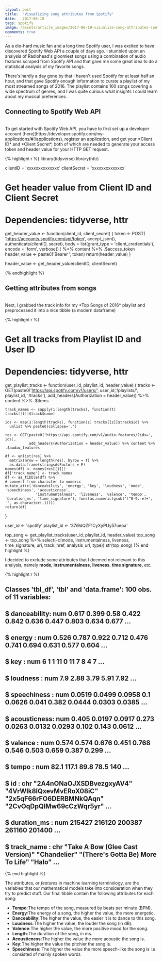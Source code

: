 ```yaml
---
layout: post
title:  "Visualizing song attributes from Spotify"
date:   2017-06-19
tags: spotify
image: /assets/article_images/2017-06-19-visualize-song-attributes-spotify/spotify-top-song.jpg
comments: true
---
```


As a die-hard music fan and a long time Spotify user, I was excited to have discovered Spotify Web API a couple of days ago. I stumbled upon an analysis of Radiohead's gloomiest songs using a combination of audio features scraped from Spotify API and that gave me some great idea to do a statistical analysis of my favorite songs.

There's hardly a day gone by that I haven't used Spotify for at least half an hour, and that gave Spotify enough information to curate a playlist of my most streamed songs of 2016. The playlist contains 100 songs covering a wide spectrum of genres, and I was quite curious what insights I could learn about my musical preferences.
## Connecting to Spotify Web API
<br>
To get started with Spotify Web API, you have to first set up a developer account [here](https://developer.spotify.com/my-applications/#!/applications), register an application, and get your *Client ID* and *Client Secret*, both of which are needed to generate your access token and header value for your HTTP GET request.

{% highlight r %}
library(tidyverse)
library(httr)


clientID = 'xxxxxxxxxxxxxx'
clientSecret = 'xxxxxxxxxxxxxx'

# Get header value from Client ID and Client Secret
# Dependencies: tidyverse, httr
get_header_value <- function(client_id, client_secret) {
  token <- POST(
    'https://accounts.spotify.com/api/token',
    accept_json(),
    authenticate(clientID, secret),
    body = list(grant_type = 'client_credentials'),
    encode = 'form',
    verbose()
  ) %>% content %>% .$access_token
  header_value <- paste0('Bearer ', token)
  return(header_value)
}

header_value <- get_header_value(clientID, clientSecret)

{% endhighlight %}
## Getting attributes from songs
<br>
Next, I grabbed the track info for my *Top Songs of 2016* playlist and preprocessed it into a nice tibble (a modern dataframe)

{% highlight r %}

# Get all tracks from Playlist ID and User ID
# Dependencies: tidyverse, httr
get_playlist_tracks <- function(user_id, playlist_id, header_value) {
    tracks <- GET(paste0('https://api.spotify.com/v1/users/', user_id,'/playlists/', playlist_id, '/tracks'),
                  add_headers(Authorization = header_value)) %>% 
      content %>% 
      .$items 
    
    track_names <- sapply(1:length(tracks), function(t) tracks[[t]]$track$name)
    
    ids <- map(1:length(tracks), function(z) tracks[[z]]$track$id) %>% 
      unlist %>% paste0(collapse=',')
    
    res <- GET(paste0('https://api.spotify.com/v1/audio-features/?ids=', ids),
               add_headers(Authorization = header_value)) %>% content %>% .$audio_features
    
    df <- unlist(res) %>% 
      matrix(nrow = length(res), byrow = T) %>% 
      as.data.frame(stringsAsFactors = F)
    names(df) <- names(res[[1]])
    df['track_name'] <- track_names
    df <- as_tibble(df) %>% 
    # convert from character to numeric
    mutate_at(c('danceability', 'energy', 'key', 'loudness', 'mode', 'speechiness', 'acousticness',
                  'instrumentalness', 'liveness', 'valence', 'tempo', 'duration_ms', 'time_signature'), funs(as.numeric(gsub('[^0-9.-e]+', '', as.character(.))))) 
    return(df)
}


user_id <- 'spotify'
playlist_id <- '37i9dQZF1CyXyPUy57ueoa'

top_song <- get_playlist_tracks(user_id, playlist_id, header_value)
top_song <- top_song %>% select(-c(mode, instrumentalness, liveness, time_signature, uri, track_href, analysis_url, type))
str(top_song)
{% end highlight %}

I decided to exclude some attributes that I deemed not relevant to this analysis, namely **mode**, **instrumentalness**, **liveness**, **time signature**, etc. 

{% highlight r %}
## Classes 'tbl_df', 'tbl' and 'data.frame':    100 obs. of  11 variables:
##  $ danceability: num  0.617 0.399 0.58 0.422 0.842 0.636 0.447 0.803 0.634 0.677 ...
##  $ energy      : num  0.526 0.787 0.922 0.712 0.476 0.741 0.694 0.631 0.577 0.604 ...
##  $ key         : num  6 1 1 11 0 11 7 8 4 7 ...
##  $ loudness    : num  7.9 2.88 3.79 5.91 7.92 ...
##  $ speechiness : num  0.0519 0.0499 0.0958 0.1 0.0626 0.041 0.382 0.0444 0.0303 0.0385 ...
##  $ acousticness: num  0.405 0.0197 0.0917 0.273 0.0263 0.0132 0.0293 0.102 0.143 0.0612 ...
##  $ valence     : num  0.574 0.574 0.676 0.451 0.768 0.546 0.503 0.659 0.387 0.299 ...
##  $ tempo       : num  82.1 117.1 89.8 78.5 140 ...
##  $ id          : chr  "2A4nONaOJXSDBvezgxyAV4" "4VrWlk8IQxevMvERoX08iC" "2x5qF66rFO6DERBMNkQAqn" "2CvOqDpQIMw69cCzWqr5yr" ...
##  $ duration_ms : num  215427 216120 200387 261160 201400 ...
##  $ track_name  : chr  "Take A Bow (Glee Cast Version)" "Chandelier" "(There's Gotta Be) More To Life" "Halo" ...
{% end highlight %}

The attributes, or *features* in machine learning terminology, are the variables that our mathematical models take into consideration when they try to predict stuff. Our final tibble contain the following attributes for each song:
- **Tempo**: The tempo of the song, measured by beats per minute (BPM).
- **Energy**:The energy of a song, the higher the value, the more energetic.
- **Danceability**: The higher the value, the easier it is to dance to this song.
- **Loudness**: The higher the value, the louder the song (in dB).
- **Valence**: The higher the value, the more positive mood for the song.
- **Length**: The duration of the song, in ms.
- **Acousticness**: The higher the value the more acoustic the song is.
- **Key**: The higher the value the pitchier the song is.
- **Speechiness**: The higher the value the more speech-like the song is i.e. consisted of mainly spoken words

